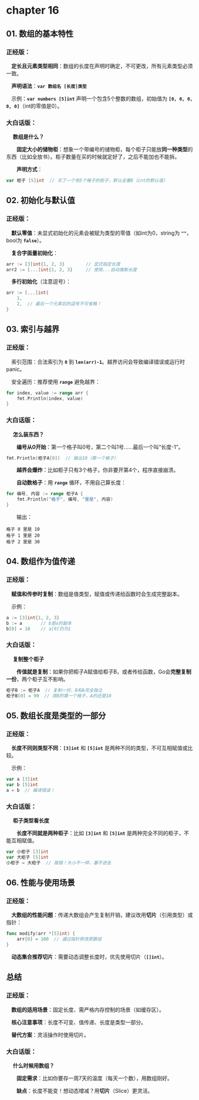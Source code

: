 # chapter 16

## 01. 数组的基本特性
### 正经版：

&emsp;**定长且元素类型相同**：数组的长度在声明时确定，不可更改，所有元素类型必须一致。

&emsp;**声明语法**：**`var 数组名 [长度]类型`**

&emsp;示例：**`var numbers [5]int`** 声明一个包含5个整数的数组，初始值为 **`[0, 0, 0, 0, 0]`**（int的零值是0）。

### 大白话版：

&emsp; **数组是什么？**

&emsp;&emsp;**固定大小的储物柜**：想象一个带编号的储物柜，每个柜子只能放**同一种类型**的东西（比如全放书）。柜子数量在买的时候就定好了，之后不能加也不能拆。

&emsp;&emsp;**声明方式**：
```go
var 柜子 [5]int  // 买了一个有5个格子的柜子，默认全塞0（int的默认值）   
```

## 02. 初始化与默认值
### 正经版：

&emsp;**默认零值**：未显式初始化的元素会被赋为类型的零值（如int为0，string为 **`""`**，bool为 **`false`**）。

&emsp;**复合字面量初始化**：
```go
arr := [3]int{1, 2, 3}        // 显式指定长度
arr2 := [...]int{1, 2, 3}     // 使用...自动推断长度
```

&emsp;**多行初始化**（注意逗号）：
```go
arr := [...]int{
    1,
    2,  // 最后一个元素后的逗号不可省略！
}
```

## 03. 索引与越界
### 正经版：

&emsp;索引范围：合法索引为 **`0`** 到 **`len(arr)-1`**。越界访问会导致编译错误或运行时panic。

&emsp;安全遍历：推荐使用 **`range`** 避免越界：
```go
for index, value := range arr {
    fmt.Println(index, value)
}
```

### 大白话版：

&emsp; **怎么装东西？**

&emsp;&emsp;**编号从0开始**：第一个格子叫0号，第二个叫1号……最后一个叫“长度-1”。
```go
fmt.Println(柜子A[0])  // 输出10（第一个格子）  
```

&emsp;&emsp;**越界会爆炸**：比如柜子只有3个格子，你非要开第4个，程序直接崩溃。

&emsp;&emsp;**自动数格子**：用 **`range`** 循环，不用自己算长度：
```go
for 编号, 内容 := range 柜子A {
    fmt.Println("格子", 编号, "里是", 内容)
}
```

&emsp;&emsp;输出：
```
格子 0 里是 10
格子 1 里是 20
格子 2 里是 30
```

## 04. 数组作为值传递
### 正经版：

&emsp;**赋值和传参时复制**：数组是值类型，赋值或传递给函数时会生成完整副本。

&emsp;示例：
```go
a := [3]int{1, 2, 3}
b := a       // b是a的副本
b[0] = 10    // a[0]仍为1
```

### 大白话版：

&emsp; **复制整个柜子**

&emsp;&emsp;**传值就是复制**：如果你把柜子A赋值给柜子B，或者传给函数，Go会**完整复制一份**，两个柜子互不影响。
```go
柜子B := 柜子A  // 复制一份，B和A完全独立
柜子B[0] = 99  // 改B的第一个格子，A的还是10
```

## 05. 数组长度是类型的一部分
### 正经版：

&emsp;**长度不同则类型不同**：**`[3]int`** 和 **`[5]int`** 是两种不同的类型，不可互相赋值或比较。

&emsp;示例：
```go
var a [3]int
var b [5]int
a = b  // 编译错误！
```

### 大白话版：

&emsp; **柜子类型看长度**

&emsp;&emsp;**长度不同就是两种柜子**：比如 **`[3]int`** 和 **`[5]int`** 是两种完全不同的柜子，不能互相赋值。
```go
var 小柜子 [3]int
var 大柜子 [5]int
小柜子 = 大柜子  // 报错！大小不一样，塞不进去
```

## 06. 性能与使用场景
### 正经版：

&emsp;**大数组的性能问题**：传递大数组会产生复制开销，建议改用**切片**（引用类型）或指针：
```go
func modify(arr *[5]int) {
    arr[0] = 100  // 通过指针修改原数组
}
```

&emsp;**动态集合推荐切片**：需要动态调整长度时，优先使用切片（**`[]int`**）。

## 总结
### 正经版：

&emsp;**数组的适用场景**：固定长度、需严格内存控制的场景（如缓存区）。

&emsp;**核心注意事项**：长度不可变、值传递、长度是类型一部分。

&emsp;**替代方案**：灵活操作时使用切片。

### 大白话版：

&emsp; **什么时候用数组？**

&emsp;&emsp;**固定需求**：比如你要存一周7天的温度（每天一个数），用数组刚好。

&emsp;&emsp;**缺点**：长度不能变！想动态增减？用**切片**（Slice）更灵活。

